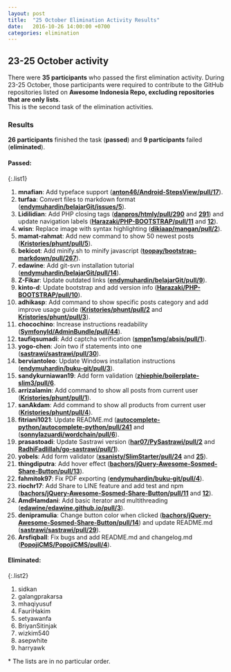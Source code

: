 ```yaml
---
layout: post
title:  "25 October Elimination Activity Results"
date:   2016-10-26 14:00:00 +0700
categories: elimination
---
```



## 23-25 October activity

There were **35 participants** who passed the first elimination activity.
During 23-25 October, those participants were required to contribute to the
GitHub repositories listed on **Awesome Indonesia Repo, excluding repositories
that are only lists**.  
This is the second task of the elimination activities.  

### Results
**26 participants** finished the task (**passed**) and **9 participants** failed (**eliminated**).  

#### Passed:

{:.list1}
1. **mnafian**: Add typeface support ([**anton46/Android-StepsView/pull/17**](https://github.com/anton46/Android-StepsView/pull/17)).  
1. **turfaa**: Convert files to markdown format ([**endymuhardin/belajarGit/issues/5**](https://github.com/endymuhardin/belajarGit/issues/5)).  
1. **Lidilidian**: Add PHP closing tags ([**danpros/htmly/pull/290**](https://github.com/danpros/htmly/pull/290) and [**291**](https://github.com/danpros/htmly/pull/291)) and update navigation labels ([**Harazaki/PHP-BOOTSTRAP/pull/11**](https://github.com/Harazaki/PHP-BOOTSTRAP/pull/11) and [**12**](https://github.com/Harazaki/PHP-BOOTSTRAP/pull/12)).  
1. **wisn**: Replace image with syntax highlighting ([**dikiaap/mangan/pull/2**](https://github.com/dikiaap/mangan/pull/2)).  
1. **mamat-rahmat**: Add new command to show 50 newest posts ([**Kristories/phunt/pull/5**](https://github.com/Kristories/phunt/pull/5)).  
1. **bekicot**: Add minify.sh to minify javascript ([**toopay/bootstrap-markdown/pull/267**](https://github.com/toopay/bootstrap-markdown/pull/267)).  
1. **edawine**: Add git-svn installation tutorial ([**endymuhardin/belajarGit/pull/14**](https://github.com/endymuhardin/belajarGit/pull/14)).  
1. **Z-Fikar**: Update outdated links ([**endymuhardin/belajarGit/pull/9**](https://github.com/endymuhardin/belajarGit/pull/9)).  
1. **kinto-d**: Update bootstrap and add version info ([**Harazaki/PHP-BOOTSTRAP/pull/10**](https://github.com/Harazaki/PHP-BOOTSTRAP/pull/10)).  
1. **adhikasp**: Add command to show specific posts category and add improve usage guide ([**Kristories/phunt/pull/2**](https://github.com/Kristories/phunt/pull/2) and [**Kristories/phunt/pull/3**](https://github.com/Kristories/phunt/pull/3)).  
1. **chocochino**: Increase instructions readability ([**SymfonyId/AdminBundle/pull/44**](https://github.com/SymfonyId/AdminBundle/pull/44)).  
1. **taufiqsumadi**: Add captcha verification ([**smpn1smg/absis/pull/1**](https://github.com/smpn1smg/absis/pull/1)).  
1. **yogo-chen**: Join two if statements into one ([**sastrawi/sastrawi/pull/30**](https://github.com/sastrawi/sastrawi/pull/30)).  
1. **berviantoleo**: Update Windows installation instructions ([**endymuhardin/buku-git/pull/3**](https://github.com/endymuhardin/buku-git/pull/3)).  
1. **sandykurniawan19**: Add form validation ([**zhiephie/boilerplate-slim3/pull/6**](https://github.com/zhiephie/boilerplate-slim3/pull/6).
1. **arrizalamin**: Add command to show all posts from current user ([**Kristories/phunt/pull/1**](https://github.com/Kristories/phunt/pull/1)).  
1. **sanAkdam**: Add command to show all products from current user ([**Kristories/phunt/pull/4**](https://github.com/Kristories/phunt/pull/4)).  
1. **fitriani1021**: Update README.md ([**autocomplete-python/autocomplete-python/pull/241**](https://github.com/autocomplete-python/autocomplete-python/pull/241) and ([**sonnylazuardi/wordchain/pull/6**](https://github.com/sonnylazuardi/wordchain/pull/6)).  
1. **prasastoadi**: Update Sastrawi version ([**har07/PySastrawi/pull/2**](https://github.com/har07/PySastrawi/pull/2) and [**RadhiFadlillah/go-sastrawi/pull/1**](https://github.com/RadhiFadlillah/go-sastrawi/pull/1)).  
1. **yobels**: Add form validator ([**xsanisty/SlimStarter/pull/24**](https://github.com/xsanisty/SlimStarter/pull/24) and [**25**](https://github.com/xsanisty/SlimStarter/pull/25)).  
1. **thingdiputra**: Add hover effect ([**bachors/jQuery-Awesome-Sosmed-Share-Button/pull/13**](https://github.com/bachors/jQuery-Awesome-Sosmed-Share-Button/pull/13)).  
1. **fahmitok97**: Fix PDF exporting ([**endymuhardin/buku-git/pull/4**](https://github.com/endymuhardin/buku-git/pull/4)).  
1. **riochr17**: Add Share to LINE feature and add test and npm ([**bachors/jQuery-Awesome-Sosmed-Share-Button/pull/11**](https://github.com/bachors/jQuery-Awesome-Sosmed-Share-Button/pull/11) and [**12**](https://github.com/xinuc/ruby_basic/pull/2)).  
1. **AmdHamdani**: Add basic iterator and multithreading ([**edawine/edawine.github.io/pull/3**](https://github.com/edawine/edawine.github.io/pull/3)).  
1. **denipramulia**: Change button color when clicked ([**bachors/jQuery-Awesome-Sosmed-Share-Button/pull/14**](https://github.com/bachors/jQuery-Awesome-Sosmed-Share-Button/pull/14)) and update README.md ([**sastrawi/sastrawi/pull/29**](https://github.com/sastrawi/sastrawi/pull/29)).  
1. **Arsfiqball**: Fix bugs and add README.md and changelog.md ([**PopojiCMS/PopojiCMS/pull/4**](https://github.com/PopojiCMS/PopojiCMS/pull/4)).


#### Eliminated:

{:.list2}
1. sidkan  
1. galangprakarsa  
1. mhaqiyusuf  
1. FauriHakim  
1. setyawanfa  
1. BriyanSitinjak  
1. wizkim540  
1. asepwhite  
1. harryawk  

\* The lists are in no particular order.  
